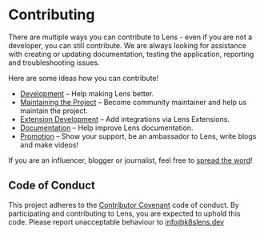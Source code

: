# Contributing

There are multiple ways you can contribute to Lens - even if you are not a developer, you can still contribute. We are always looking for assistance with creating or updating documentation, testing the application, reporting and troubleshooting issues.

Here are some ideas how you can contribute!

* [Development](./development.md) – Help making Lens better.
* [Maintaining the Project](./maintainers.md) – Become community maintainer and help us maintain the project.
* [Extension Development](../extensions) – Add integrations via Lens Extensions.
* [Documentation](./documentation.md) – Help improve Lens documentation.
* [Promotion](./promotion.md) – Show your support, be an ambassador to Lens, write blogs and make videos!

If you are an influencer, blogger or journalist, feel free to [spread the word](./promotion.md)!

## Code of Conduct

This project adheres to the [Contributor Covenant](https://www.contributor-covenant.org/) code of conduct. By participating and contributing to Lens, you are expected to uphold this code. Please report unacceptable behaviour to info@k8slens.dev
